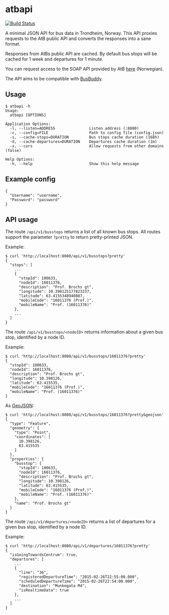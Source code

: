 # atbapi

[![Build Status](https://travis-ci.org/martinp/atbapi.svg)](https://travis-ci.org/martinp/atbapi)

A minimal JSON API for bus data in Trondheim, Norway. This API proxies requests
to the AtB public API and converts the responses into a sane format.

Responses from AtBs public API are cached. By default bus stops will be cached
for 1 week and departures for 1 minute.

You can request access to the SOAP API provided by AtB
[here](https://www.atb.no/aapne-data/category419.html) (Norwegian).

The API aims to be compatible with [BusBuddy](https://github.com/norrs/busbuddy).

## Usage

```
$ atbapi -h
Usage:
  atbapi [OPTIONS]

Application Options:
  -l, --listen=ADDRESS               Listen address (:8080)
  -c, --config=FILE                  Path to config file (config.json)
  -s, --cache-stops=DURATION         Bus stops cache duration (168h)
  -d, --cache-departures=DURATION    Departures cache duration (1m)
  -x, --cors                         Allow requests from other domains (false)

Help Options:
  -h, --help                         Show this help message
```

## Example config

```
{
  "Username": "username",
  "Password": "password"
}
```

## API usage

The route `/api/v1/busstops` returns a list of all known bus stops. All routes
support the parameter `?pretty` to return pretty-printed JSON.

Example:

```
$ curl 'http://localhost:8080/api/v1/busstops?pretty'
{
  "stops": [
    ...
    {
      "stopId": 100633,
      "nodeId": 16011376,
      "description": "Prof. Brochs gt",
      "longitude": 10.398125177823237,
      "latitude": 63.4155348940887,
      "mobileCode": "16011376 (Prof.)",
      "mobileName": "Prof. (16011376)"
    },
    ...
  ]
}
```

The route `/api/v1/busstops/<nodeID>` returns information about a given bus
stop, identified by a node ID.

Example:

```
$ curl 'http://localhost:8080/api/v1/busstops/16011376?pretty'
{
  "stopId": 100633,
  "nodeId": 16011376,
  "description": "Prof. Brochs gt",
  "longitude": 10.398126,
  "latitude": 63.415535,
  "mobileCode": "16011376 (Prof.)",
  "mobileName": "Prof. (16011376)"
}
```

As [GeoJSON](http://geojson.org/):

```
$ curl 'http://localhost:8080/api/v1/busstops/16011376?pretty&geojson'
{
  "type": "Feature",
  "geometry": {
    "type": "Point",
    "coordinates": [
      10.398126,
      63.415535
    ]
  },
  "properties": {
    "busstop": {
      "stopId": 100633,
      "nodeId": 16011376,
      "description": "Prof. Brochs gt",
      "longitude": 10.398126,
      "latitude": 63.415535,
      "mobileCode": "16011376 (Prof.)",
      "mobileName": "Prof. (16011376)"
    },
    "name": "Prof. Brochs gt"
  }
}
```

The route `/api/v1/departures/<nodeID>` returns a list of departures for a given bus
stop, identified by a node ID.

Example:

```
$ curl 'http://localhost:8080/api/v1/departures/16011376?pretty'
{
  "isGoingTowardsCentrum": true,
  "departures": [
    ...
    {
      "line": "36",
      "registeredDepartureTime": "2015-02-26T22:55:00.000",
      "scheduledDepartureTime": "2015-02-26T22:54:00.000",
      "destination": "Munkegata M4",
      "isRealtimeData": true
    },
    ...
  ]
}
```
